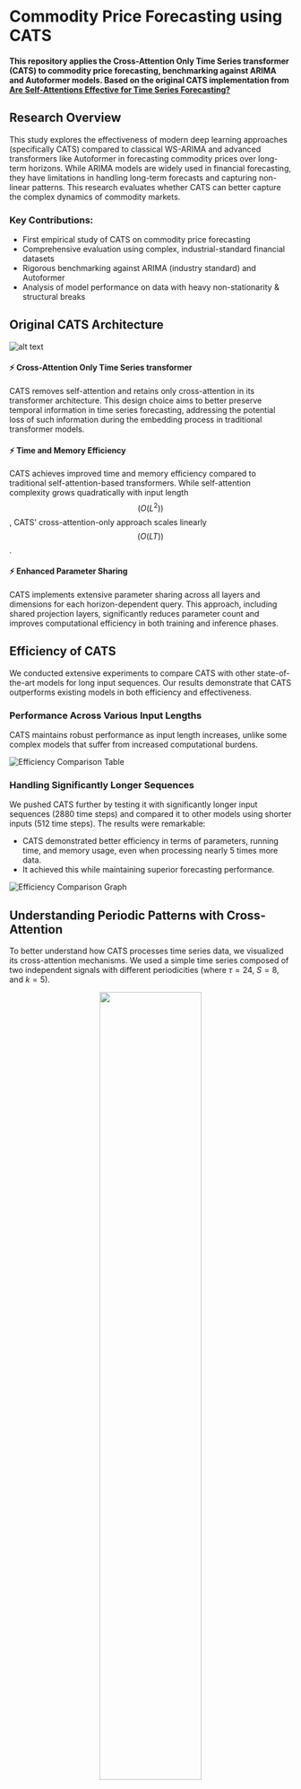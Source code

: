 # Commodity Price Forecasting using CATS

#### This repository applies the Cross-Attention Only Time Series transformer (CATS) to commodity price forecasting, benchmarking against ARIMA and Autoformer models. Based on the original CATS implementation from [Are Self-Attentions Effective for Time Series Forecasting?](https://arxiv.org/abs/2405.16877)

## Research Overview

This study explores the effectiveness of modern deep learning approaches (specifically CATS) compared to classical WS-ARIMA and advanced transformers like Autoformer in forecasting commodity prices over long-term horizons. While ARIMA models are widely used in financial forecasting, they have limitations in handling long-term forecasts and capturing non-linear patterns. This research evaluates whether CATS can better capture the complex dynamics of commodity markets.

### Key Contributions:
- First empirical study of CATS on commodity price forecasting
- Comprehensive evaluation using complex, industrial-standard financial datasets
- Rigorous benchmarking against ARIMA (industry standard) and Autoformer
- Analysis of model performance on data with heavy non-stationarity & structural breaks

## Original CATS Architecture

![alt text](https://github.com/dongbeank/CATS/blob/main/pic/CATS_architecture.png)

#### ⚡ Cross-Attention Only Time Series transformer

CATS removes self-attention and retains only cross-attention in its transformer architecture. This design choice aims to better preserve temporal information in time series forecasting, addressing the potential loss of such information during the embedding process in traditional transformer models.

#### ⚡ Time and Memory Efficiency

CATS achieves improved time and memory efficiency compared to traditional self-attention-based transformers. While self-attention complexity grows quadratically with input length $$(O(L^2))$$, CATS' cross-attention-only approach scales linearly $$(O(LT))$$.

#### ⚡ Enhanced Parameter Sharing

CATS implements extensive parameter sharing across all layers and dimensions for each horizon-dependent query. This approach, including shared projection layers, significantly reduces parameter count and improves computational efficiency in both training and inference phases.


## Efficiency of CATS

We conducted extensive experiments to compare CATS with other state-of-the-art models for long input sequences. Our results demonstrate that CATS outperforms existing models in both efficiency and effectiveness.

### Performance Across Various Input Lengths

CATS maintains robust performance as input length increases, unlike some complex models that suffer from increased computational burdens.

![Efficiency Comparison Table](https://github.com/dongbeank/CATS/blob/main/pic/Efficiency_table.png)

### Handling Significantly Longer Sequences

We pushed CATS further by testing it with significantly longer input sequences (2880 time steps) and compared it to other models using shorter inputs (512 time steps). The results were remarkable:

- CATS demonstrated better efficiency in terms of parameters, running time, and memory usage, even when processing nearly 5 times more data.
- It achieved this while maintaining superior forecasting performance.

![Efficiency Comparison Graph](https://github.com/dongbeank/CATS/blob/main/pic/Efficiency_graph.png)

## Understanding Periodic Patterns with Cross-Attention

To better understand how CATS processes time series data, we visualized its cross-attention mechanisms. We used a simple time series composed of two independent signals with different periodicities (where $\tau = 24$, $S = 8$, and $k = 5$).

<p align="center">
<img src="https://github.com/dongbeank/CATS/blob/main/pic/Equations.png" width="60%">
</p>

<p align="center">
<img src="https://github.com/dongbeank/CATS/blob/main/pic/Cross_attention_score_map.png" width="80%">
</p>

These maps reveal CATS' ability to capture both shocks and periodicities in the signal:
- The left score map shows higher attention scores for patches containing shocks in the same direction.
- The right score map clearly demonstrates the correlation over 24 steps, reflecting the model's capture of signal periodicity.

This visualization confirms CATS' effectiveness in leveraging periodic information for accurate predictions.


## Forecasting Results

CATS demonstrates superior performance across most datasets and forecasting horizons. CATS shows competitive results, often achieving the best or second-best scores in various time series forecasting tasks.

<img src="https://github.com/dongbeank/CATS/blob/main/pic/Experimental_results.png">

## Getting Started

### Requirements
To set up the environment, follow these steps:
1. Install Python 3.9
2. Install the required packages:
```
pip install -r requirements.txt
```
### Data Preparation
To replicate the experiments in our [paper](https://arxiv.org/abs/2405.16877), follow these steps:

1. Download the dataset from [Autoformer](https://drive.google.com/drive/folders/1ZOYpTUa82_jCcxIdTmyr0LXQfvaM9vIy).
2. Create a folder named `./dataset` in the root directory of this project.
3. Place all downloaded files and folders within the `./dataset` folder.

### Scripts
We provide various scripts for different datasets and input lengths. Here are a couple of examples:

1. For the ETTm1 dataset with 512 input length:
```bash
bash ./scripts/ETTm1_512_input.sh
```
2. Specifically, for the Traffic dataset with large input (2880):
```bash
bash ./scripts/Traffic_2880_Large_input.sh
```
You can find more scripts in the `./scripts` folder for other datasets and input lengths.

## Citation
If you find this repo useful for your research, please cite our paper:
```bibtex
@inproceedings{kim2024self,
  title={Are Self-Attentions Effective for Time Series Forecasting?},
  author={Kim, Dongbin and Park, Jinseong and Lee, Jaewook and Kim, Hoki},
  booktitle={Advances in Neural Information Processing Systems},
  volume={37},
  year={2024}
}
```

## Acknowledgements
We would like to express our appreciation for the following GitHub repositories, which provided valuable code bases and datasets:

- [Autoformer](https://github.com/thuml/Autoformer)
- [Time-Series-Library](https://github.com/thuml/Time-Series-Library)
- [PatchTST](https://github.com/yuqinie98/PatchTST)

## Contact
If you have any questions or want to use code, please contact dongbin413@snu.ac.kr
